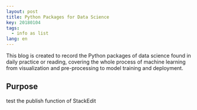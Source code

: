 ```yaml
---
layout: post
title: Python Packages for Data Science 
key: 20180104
tags:
  - info as list
lang: en
---
```


This blog is created to record the Python packages of data science found in daily practice or reading, covering the whole process of machine learning from visualization and pre-processing to model training and deployment.

## Purpose
test the publish function of StackEdit
<!--stackedit_data:
eyJoaXN0b3J5IjpbLTg5MDEyNTk2NV19
-->